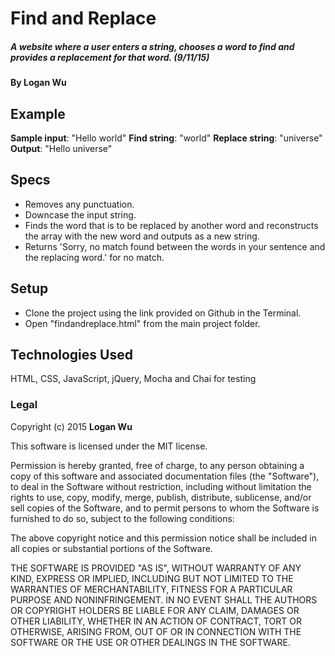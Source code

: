 # Find and Replace

##### A website where a user enters a string, chooses a word to find and provides a replacement for that word. (9/11/15)

#### By Logan Wu

## Example
**Sample input**: "Hello world"
**Find string**: "world"
**Replace string**: "universe"
**Output**: "Hello universe"

## Specs

* Removes any punctuation.
* Downcase the input string.
* Finds the word that is to be replaced by another word and reconstructs the array with the new word and outputs as a new string.
* Returns 'Sorry, no match found between the words in your sentence and the replacing word.' for no match.

## Setup

* Clone the project using the link provided on Github in the Terminal.
* Open "findandreplace.html" from the main project folder.

## Technologies Used

HTML, CSS, JavaScript, jQuery, Mocha and Chai for testing

### Legal

Copyright (c) 2015 **Logan Wu**

This software is licensed under the MIT license.

Permission is hereby granted, free of charge, to any person obtaining a copy
of this software and associated documentation files (the "Software"), to deal
in the Software without restriction, including without limitation the rights
to use, copy, modify, merge, publish, distribute, sublicense, and/or sell
copies of the Software, and to permit persons to whom the Software is
furnished to do so, subject to the following conditions:

The above copyright notice and this permission notice shall be included in
all copies or substantial portions of the Software.

THE SOFTWARE IS PROVIDED "AS IS", WITHOUT WARRANTY OF ANY KIND, EXPRESS OR
IMPLIED, INCLUDING BUT NOT LIMITED TO THE WARRANTIES OF MERCHANTABILITY,
FITNESS FOR A PARTICULAR PURPOSE AND NONINFRINGEMENT. IN NO EVENT SHALL THE
AUTHORS OR COPYRIGHT HOLDERS BE LIABLE FOR ANY CLAIM, DAMAGES OR OTHER
LIABILITY, WHETHER IN AN ACTION OF CONTRACT, TORT OR OTHERWISE, ARISING FROM,
OUT OF OR IN CONNECTION WITH THE SOFTWARE OR THE USE OR OTHER DEALINGS IN
THE SOFTWARE.
